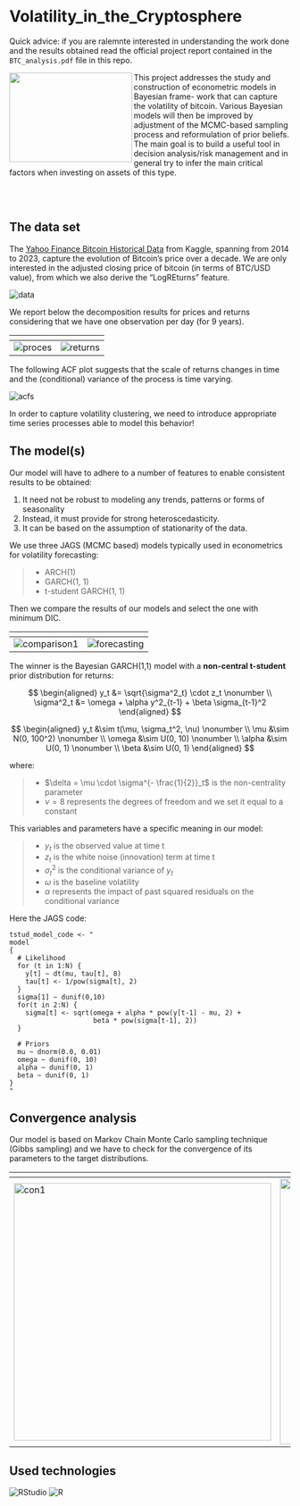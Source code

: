# Volatility_in_the_Cryptosphere


Quick advice: if you are ralemnte interested in understanding the work done and the results obtained read the official project report contained in the `BTC_analysis.pdf` file in this repo.

<img align="left" width="220" height="160" src="https://github.com/Engrima18/Volatility_in_the_Cryptosphere/assets/93355495/c71b9253-abd8-446f-9190-f1e41a30559b"> 

This project addresses the study and construction of econometric models in Bayesian frame-
work that can capture the volatility of bitcoin.
Various Bayesian models will then be improved by adjustment of the MCMC-based sampling process and reformulation of prior
beliefs.
The main goal is to build a useful tool in decision analysis/risk management and in general
try to infer the main critical factors when investing on assets of this type.

<br/>
<br/>

## The data set

The [Yahoo Finance Bitcoin Historical Data](https://www.kaggle.com/datasets/arslanr369/bitcoin-price-2014-2023) from Kaggle, spanning from 2014 to 2023, capture the evolution of Bitcoin’s price over a decade. We are only interested in the adjusted closing
price of bitcoin (in terms of BTC/USD value), from which we also derive the “LogREturns”
feature.

<img alt="data" src="https://github.com/Engrima18/Volatility_in_the_Cryptosphere/assets/93355495/faae5bc7-bffd-4062-bb8c-38e6044f3d2e" align="center">

<br/>

We report below the decomposition results for prices and returns considering that we have
one observation per day (for 9 years).

| <!-- -->    | <!-- -->    | 
|-------------|-------------|
<img alt="proces" src="https://github.com/Engrima18/Volatility_in_the_Cryptosphere/assets/93355495/9b355bc3-2baa-4c0e-a0cf-2ec579185e0a"> |<img alt="returns" src="https://github.com/Engrima18/Volatility_in_the_Cryptosphere/assets/93355495/b455e264-f32c-4d6b-87d7-de0b680dd89a">

The following ACF plot suggests that the scale of returns changes in
time and the (conditional) variance of the process is time varying.

<img alt="acfs" src="https://github.com/Engrima18/Volatility_in_the_Cryptosphere/assets/93355495/74394703-3265-445b-98d8-6b720d4f3046">

 In order to capture
volatility clustering, we need to introduce appropriate time series processes able to model
this behavior!


## The model(s)

Our model will have to adhere to a number of features
to enable consistent results to be obtained:

1. It need not be robust to modeling any trends, patterns or forms of seasonality
2. Instead, it must provide for strong heteroscedasticity.
3. It can be based on the assumption of stationarity of the data.


We use three JAGS (MCMC based) models typically used in econometrics for volatility forecasting:

>- ARCH(1)
>- GARCH(1, 1)
>- t-student GARCH(1, 1)

Then we compare the results of our models and select the one with minimum DIC.

| <!-- -->    | <!-- -->    | 
|-------------|-------------|
<img alt="comparison1" src="https://github.com/Engrima18/Volatility_in_the_Cryptosphere/assets/93355495/7541fe7d-a4e4-4be4-8552-3b84eda57864"> |<img alt="forecasting" src="https://github.com/Engrima18/Volatility_in_the_Cryptosphere/assets/93355495/b29ed5af-7ec1-409d-861c-8bba8e1517e0">

The winner is the Bayesian GARCH(1,1) model with a **non-central t-student** prior distribution for returns:

$$
\begin{aligned}
y_t &= \sqrt{\sigma^2_t} \cdot z_t \nonumber \\
\sigma^2_t &= \omega + \alpha y^2_{t-1} + \beta \sigma_{t-1}^2
\end{aligned}
$$

$$
\begin{aligned}
y_t &\sim t(\mu, \sigma_t^2, \nu) \nonumber \\
\mu &\sim N(0, 100^2) \nonumber \\
\omega &\sim U(0, 10) \nonumber \\
\alpha &\sim U(0, 1) \nonumber \\
\beta &\sim U(0, 1)
\end{aligned}
$$

where:

>- $\delta = \mu \cdot \sigma^{- \frac{1}{2}}_t$ is the non-centrality parameter
>- $\nu = 8$ represents the degrees of freedom and we set it equal to a constant

This variables and parameters have a specific meaning in our model:

>- $y_t$ is the observed value at time t
>- $z_t$ is the white noise (innovation) term at time t
>- $\sigma_t^2$ is the conditional variance of $y_t$ 
>- $\omega$ is the baseline volatility
>- $\alpha$ represents the impact of past squared residuals on the conditional variance


Here the JAGS code:

```{r}
tstud_model_code <- "
model
{
  # Likelihood
  for (t in 1:N) {
    y[t] ~ dt(mu, tau[t], 8)
    tau[t] <- 1/pow(sigma[t], 2)
  }
  sigma[1] ~ dunif(0,10)
  for(t in 2:N) {
    sigma[t] <- sqrt(omega + alpha * pow(y[t-1] - mu, 2) +
                     beta * pow(sigma[t-1], 2))
  }

  # Priors
  mu ~ dnorm(0.0, 0.01)
  omega ~ dunif(0, 10)
  alpha ~ dunif(0, 1)
  beta ~ dunif(0, 1)
}
"
```


## Convergence analysis

Our model is based on Markov Chain Monte Carlo sampling technique (Gibbs sampling) and we have to check for the convergence of its parameters to the target distributions.

| <!-- -->    | <!-- -->    | 
|-------------|-------------|
<img width="461" alt="con1" src="https://github.com/Engrima18/Volatility_in_the_Cryptosphere/assets/93355495/76eb02e4-58cd-4ea7-b719-5b4cd3a353fc"> |<img width="476" alt="con2" src="https://github.com/Engrima18/Volatility_in_the_Cryptosphere/assets/93355495/4a900d05-8236-430c-83c4-774341263ec5">

## Used technologies


![RStudio](https://img.shields.io/badge/RStudio-4285F4?style=for-the-badge&logo=rstudio&logoColor=white)
![R](https://img.shields.io/badge/r-%23276DC3.svg?style=for-the-badge&logo=r&logoColor=white)




